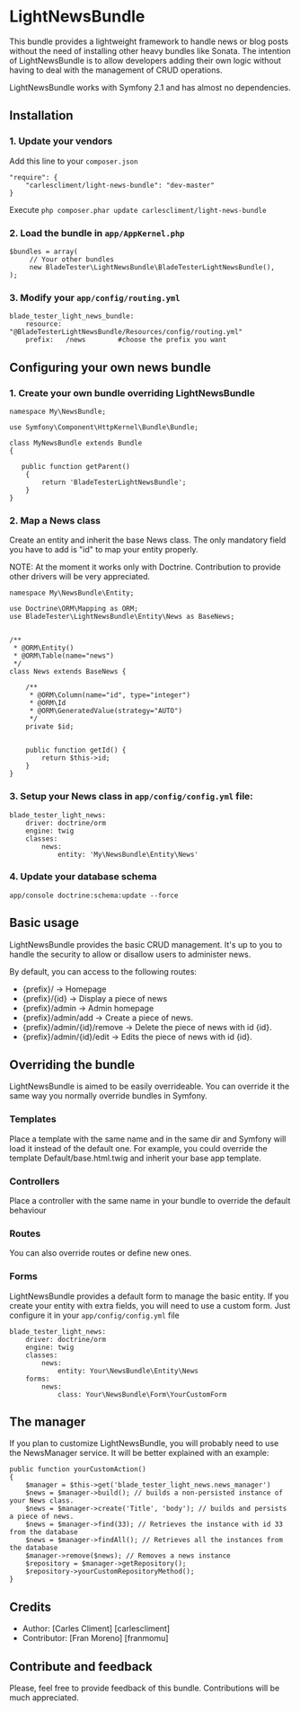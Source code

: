 LightNewsBundle
================

This bundle provides a lightweight framework to handle news or blog posts without the need of installing other heavy bundles like Sonata. The intention of LightNewsBundle is to allow developers adding their own logic without having to deal with the management of CRUD operations.

LightNewsBundle works with Symfony 2.1 and has almost no dependencies.


## Installation

### 1. Update your vendors

Add this line to your `composer.json`

    "require": {
        "carlescliment/light-news-bundle": "dev-master"
    }

Execute `php composer.phar update carlescliment/light-news-bundle`

### 2. Load the bundle in `app/AppKernel.php`
    $bundles = array(
         // Your other bundles
         new BladeTester\LightNewsBundle\BladeTesterLightNewsBundle(),
    );

### 3. Modify your `app/config/routing.yml`

    blade_tester_light_news_bundle:
        resource: "@BladeTesterLightNewsBundle/Resources/config/routing.yml"
        prefix:   /news        #choose the prefix you want


## Configuring your own news bundle

### 1. Create your own bundle overriding LightNewsBundle

    namespace My\NewsBundle;

    use Symfony\Component\HttpKernel\Bundle\Bundle;

    class MyNewsBundle extends Bundle
    {

       public function getParent()
        {
            return 'BladeTesterLightNewsBundle';
        }
    }


### 2. Map a News class

Create an entity and inherit the base News class. The only mandatory field you have to add is "id" to map your entity properly.

NOTE: At the moment it works only with Doctrine. Contribution to provide other drivers will be very appreciated.


    namespace My\NewsBundle\Entity;

    use Doctrine\ORM\Mapping as ORM;
    use BladeTester\LightNewsBundle\Entity\News as BaseNews;


    /**
     * @ORM\Entity()
     * @ORM\Table(name="news")
     */
    class News extends BaseNews {

        /**
         * @ORM\Column(name="id", type="integer")
         * @ORM\Id
         * @ORM\GeneratedValue(strategy="AUTO")
         */
        private $id;


        public function getId() {
            return $this->id;
        }
    }


### 3. Setup your News class in `app/config/config.yml` file:

    blade_tester_light_news:
        driver: doctrine/orm
        engine: twig
        classes:
            news:
                entity: 'My\NewsBundle\Entity\News'

### 4. Update your database schema

    app/console doctrine:schema:update --force


## Basic usage

LightNewsBundle provides the basic CRUD management. It's up to you to handle the security to allow or disallow users to administer news.

By default, you can access to the following routes:

- {prefix}/  -> Homepage
- {prefix}/{id} -> Display a piece of news
- {prefix}/admin -> Admin homepage
- {prefix}/admin/add -> Create a piece of news.
- {prefix}/admin/{id}/remove -> Delete the piece of news with id {id}.
- {prefix}/admin/{id}/edit -> Edits the piece of news with id {id}.


## Overriding the bundle

LightNewsBundle is aimed to be easily overrideable. You can override it the same way you normally override bundles in Symfony.

### Templates
Place a template with the same name and in the same dir and Symfony will load it instead of the default one.
For example, you could override the template Default/base.html.twig and inherit your base app template.

### Controllers
Place a controller with the same name in your bundle to override the default behaviour

### Routes
You can also override routes or define new ones.

### Forms
LightNewsBundle provides a default form to manage the basic entity. If you create your entity with extra fields, you will need to use a custom form. Just configure it in your `app/config/config.yml` file

    blade_tester_light_news:
        driver: doctrine/orm
        engine: twig
        classes:
            news:
                entity: Your\NewsBundle\Entity\News
        forms:
            news:
                class: Your\NewsBundle\Form\YourCustomForm


## The manager

If you plan to customize LightNewsBundle, you will probably need to use the NewsManager service. It will be better explained with an example:


    public function yourCustomAction()
    {
        $manager = $this->get('blade_tester_light_news.news_manager')
        $news = $manager->build(); // builds a non-persisted instance of your News class.
        $news = $manager->create('Title', 'body'); // builds and persists a piece of news.
        $news = $manager->find(33); // Retrieves the instance with id 33 from the database
        $news = $manager->findAll(); // Retrieves all the instances from the database
        $manager->remove($news); // Removes a news instance
        $repository = $manager->getRepository();
        $repository->yourCustomRepositoryMethod();
    }



## Credits

* Author: [Carles Climent] [carlescliment]
* Contributor: [Fran Moreno] [franmomu]


## Contribute and feedback

Please, feel free to provide feedback of this bundle. Contributions will be much appreciated.
